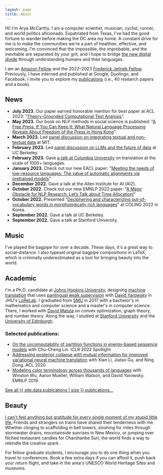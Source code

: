 ```yaml
---
layout: page
title: About
---
```



Hi! I'm Arya McCarthy. I am a computer scientist, musician, cyclist, runner, and world politics aficionado. Expatriated from Texas, I've had the good fortune to wander before making the DC area my home. A constant drive for me is to make the communities we're a part of healthier, effective, and welcoming. I'm convinced that the impossible, the improbable, and the inevitable are separated by your grit, and I hope to bridge [the new digital divide](https://hilltopicssmu.wordpress.com/2017/04/08/the-new-digital-divide-language-is-the-impediment-to-information-access/) through understanding humans and their languages.

I am an [Amazon Fellow](https://ai2ai.engineering.jhu.edu/2022-2023-ai2ai-fellows/) and the 2022–2023 [Frederick Jelinek Fellow](https://www.clsp.jhu.edu/about/jelinek-fellowship/). Previously, I have interned and published at Google, Duolingo, and Facebook. I invite you to explore my [publications](publications) (i.e., 40 research papers and a book).

## News

- **July 2023.** Our paper earned honorable mention for best paper at ACL 2023: "[Theory-Grounded Computational Text Analysis](https://aclanthology.org/2023.acl-short.136/)".
- **May 2023.** Our book on NLP methods in social science is published: "[A Free Press, If You Can Keep It: What Natural Language Processing Reveals About Freedom of the Press in Hong Kong](https://link.springer.com/book/10.1007/978-3-031-27584-5)".
- **March 2023.** Led [panel discussion on integrating textual and non-textual data](https://cassandra.cs.jhu.edu/roundtables/mit/) at MIT.
- **February 2023.** Led [panel discussion on LLMs and the future of data](https://cassandra.cs.jhu.edu/roundtables/berkeley/) at UC Berkeley.
- **February 2023.** Gave [a talk at Columbia University](http://www.cs.columbia.edu/nlp/nlp_seminar.html) on translation at the scale of 1000+ languages.
- **January 2023.** Check out our new EACL paper: "[Meeting the needs of low-resource languages: The value of automatic alignments via pretrained models](https://aclanthology.org/2023.eacl-main.280/)"
- **December 2022.** Gave a talk at the Allen Institute for AI (AI2).
- **October 2022.** Check out our new EMNLP 2022 paper: "[A Major Obstacle for NLP Research: Let’s Talk about Time Allocation!](https://aclanthology.org/2022.emnlp-main.612/)"
- **October 2022.** Presented "[Deciphering and characterizing out-of-vocabulary words in morphologically rich languages](https://aclanthology.org/2022.coling-1.472/)" at COLING 2022 in Korea.
- **September 2022.** Gave a talk at UC Berkeley.
- **September 2022.** Gave a talk at Stanford University.

## Music

I've played the bagpipe for over a decade. These days, it's a great way to social-distance. I also typeset original bagpipe compositions in LaTeX, which is criminally underestimated as a tool for bringing beauty into the world.

## Academic

I'm a Ph.D. candidate at [Johns Hopkins University](https://www.jhu.edu), designing [machine translation](https://en.wikipedia.org/wiki/Machine_translation) that uses [panlingual weak supervision](https://aclanthology.org/2020.lrec-1.352/) with [David Yarowsky](https://www.cs.jhu.edu/faculty/david-yarowsky/) in JHU's [LoReLab](https://www.cs.jhu.edu/~arya/yarowsky-lab/). 
I graduated from [SMU](https://en.wikipedia.org/wiki/Southern_Methodist_University) in 2017 with a bachelor's in mathematics and computer science and a master's in computer science. There, I worked with [David Matula](http://lyle.smu.edu/~matula/) on convex optimization, graph theory, and number theory.
Along the way, I studied at [Stanford University](https://www.stanford.edu) and the [University of Edinburgh](https://www.ed.ac.uk).

### Selected publications:

* [On the uncomputability of partition functions in energy-based sequence models](https://openreview.net/forum?id=SsPCtEY6yCl) with Chu-Cheng Lin. ICLR 2022 Spotlight.
* [Addressing posterior collapse with mutual information for improved variational neural machine translation](http://dx.doi.org/10.18653/v1/2020.acl-main.753) with Xian Li, Jiatao Gu, and Ning Dong. ACL 2020.
* [Modeling color terminology across thousands of languages](http://dx.doi.org/10.18653/v1/D19-1229) with Winston Wu, Aaron Mueller, William Watson, and David Yarowsky. EMNLP 2019.

[See all {{ site.data.publications | size }} publications...](publications)

## Beauty

[I can't feel anything but gratitude for every single moment of my stupid little life.](http://philhaverstick.com/8-09-02.html) Friends and strangers on trains have shared their tenderness with me. Whether clinging to scaffolding in bell towers, sloshing for miles through stormwater drains, mountainside sunrises in New Mexico, or jumping over filched restaurant candles for Charshanbe Suri, the world finds a way to rekindle the creative spark.

For fellow graduate students, I encourage you to do one thing when you travel to conferences. Book a few extra days if you can afford it, push back your return flight, and take in the area's UNESCO World Heritage Sites and museums.

[1]: https://scholar.google.com/citations?user=erysFsoAAAAJ&hl=en&oi=ao
